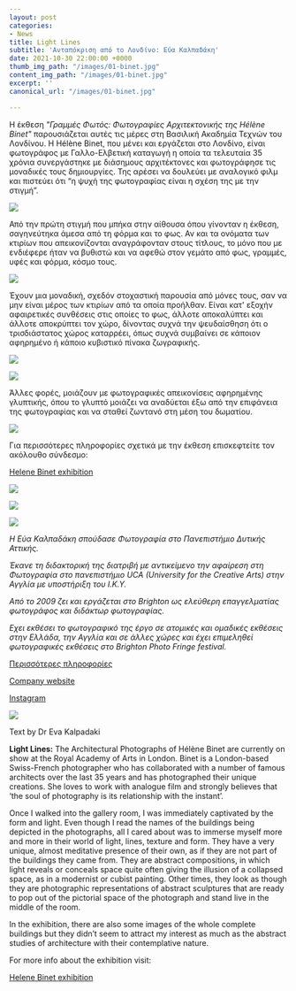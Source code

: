 ```yaml
---
layout: post
categories:
- News
title: Light Lines
subtitle: 'Ανταπόκριση από το Λονδίνο: Εύα Καλπαδάκη'
date: 2021-10-30 22:00:00 +0000
thumb_img_path: "/images/01-binet.jpg"
content_img_path: "/images/01-binet.jpg"
excerpt: ''
canonical_url: "/images/01-binet.jpg"

---
```

Η έκθεση _"Γραμμές Φωτός: Φωτογραφίες Αρχιτεκτονικής της Hélène Binet"_ παρουσιάζεται αυτές τις μέρες στη Βασιλική Ακαδημία Τεχνών του Λονδίνου. Η Hélène Binet, που μένει και εργάζεται στο Λονδίνο, είναι  φωτογράφος με Γαλλο-Ελβετική καταγωγή η οποία τα τελευταία 35 χρόνια συνεργάστηκε με διάσημους αρχιτέκτονες και φωτογράφησε τις μοναδικές τους δημιουργίες. Της αρέσει να δουλεύει με αναλογικό φιλμ και πιστεύει ότι “η ψυχή της φωτογραφίας είναι η σχέση της με την στιγμή”.

![](/images/02-binet.jpg)

Από την πρώτη στιγμή που μπήκα στην αίθουσα όπου γίνονταν η έκθεση, σαγηνεύτηκα άμεσα από τη φόρμα και το φως. Αν και τα ονόματα των κτιρίων που απεικονίζονται αναγράφονταν στους τίτλους, το μόνο που με ενδιέφερε ήταν να βυθιστώ και να αφεθώ στον γεμάτο από φως, γραμμές, υφές και φόρμα, κόσμο τους.

![](/images/03-binet.jpg)

Έχουν μια μοναδική, σχεδόν στοχαστική παρουσία από μόνες τους, σαν να μην είναι μέρος των κτιρίων από τα οποία προήλθαν. Είναι κατ' εξοχήν αφαιρετικές συνθέσεις στις οποίες το φως, άλλοτε αποκαλύπτει και άλλοτε αποκρύπτει τον χώρο, δίνοντας συχνά την ψευδαίσθηση ότι ο τρισδιάστατος χώρος καταρρέει, όπως συχνά συμβαίνει σε κάποιον αφηρημένο ή κάποιο κυβιστικό πίνακα ζωγραφικής.

![](/images/04-binet.jpg)

![](/images/05-binet.jpg)

Άλλες φορές, μοιάζουν με φωτογραφικές απεικονίσεις αφηρημένης γλυπτικής, όπου το γλυπτό μοιάζει να αναδύεται έξω από την επιφάνεια της φωτογραφίας και να σταθεί ζωντανό στη μέση του δωματίου.

![](/images/10-binet.jpg)

Για περισσότερες πληροφορίες σχετικά με την έκθεση επισκεφτείτε τον ακόλουθο σύνδεσμο:

<a href="https://www.royalacademy.org.uk/exhibition/helene-binet" target="blank"> Helene Binet exhibition</a>

![](/images/08-binet.jpg)

![](/images/11-binet.jpg)

![](/images/bwok-2.jpg)

_Η Εύα Καλπαδάκη σπούδασε Φωτογραφία στο Πανεπιστήμιο Δυτικής Αττικής._

_Έκανε τη διδακτορική της διατριβή με αντικείμενο την αφαίρεση στη Φωτογραφία στο πανεπιστήμιο UCA (University for the Creative Arts) στην Αγγλία με υποστήριξη του Ι.Κ.Υ._

_Aπό το 2009 ζει και εργάζεται στο Brighton ως ελεύθερη επαγγελματίας φωτογράφος και διδάκτωρ φωτογραφίας._

_Εχει εκθέσει το φωτογραφικό της έργο σε ατομικές και ομαδικές εκθέσεις στην Ελλάδα, την Αγγλία και σε άλλες χώρες και έχει επιμεληθεί φωτογραφικές εκθέσεις στο Brighton Photo Fringe festival._

<a href="https://www.evakalpadaki.co.uk/" target="blank"> Περισσότερες πληροφορίες</a>

<a href="https://www.bright-on-photography.co.uk/" target="blank"> Company website</a>

<a href="https://www.instagram.com/eva_kalpadaki/" target="blank"> Instagram</a>

![](/images/bwok-2.jpg)

Text by Dr Eva Kalpadaki 

**Light Lines:** The Architectural Photographs of Hélène Binet are currently on show at the Royal Academy of Arts in London. Binet is a London-based Swiss-French photographer who has collaborated with a number of famous architects over the last 35 years and has photographed their unique creations. She loves to work with analogue film and strongly believes that ‘the soul of photography is its relationship with the instant’.

Once I walked into the gallery room, I was immediately captivated by the form and light. Even though I read the names of the buildings being depicted in the photographs, all I cared about was to immerse myself more and more in their world of light, lines, texture and form. They have a very unique, almost meditative presence of their own, as if they are not part of the buildings they came from. They are abstract compositions, in which light reveals or conceals space quite often giving the illusion of a collapsed space, as in a modernist or cubist painting. Other times, they look as though they are photographic representations of abstract sculptures that are ready to pop out of the pictorial space of the photograph and stand live in the middle of the room.

In the exhibition, there are also some images of the whole complete buildings but they didn’t seem to attract my interest as much as the abstract studies of architecture with their contemplative nature.

For more info about the exhibition visit:

<a href="https://www.royalacademy.org.uk/exhibition/helene-binet" target="blank"> Helene Binet exhibition</a>